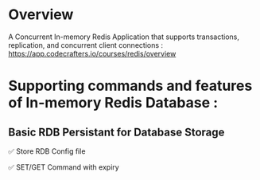 # Overview

A Concurrent In-memory Redis Application that supports transactions, replication, and  concurrent client connections : https://app.codecrafters.io/courses/redis/overview

# Supporting commands and features of In-memory Redis Database :

## Basic RDB Persistant for Database Storage

  ✅ Store RDB Config file 
  
  ✅ SET/GET Command with expiry
